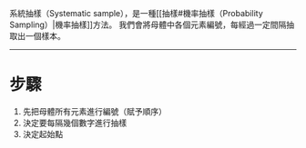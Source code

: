 系統抽樣（Systematic sample），是一種[[抽樣#機率抽樣（Probability Sampling）|機率抽樣]]方法。
我們會將母體中各個元素編號，每經過一定間隔抽取出一個樣本。
- - -
# 步驟
1. 先把母體所有元素進行編號（賦予順序）
2. 決定要每隔幾個數字進行抽樣
3. 決定起始點